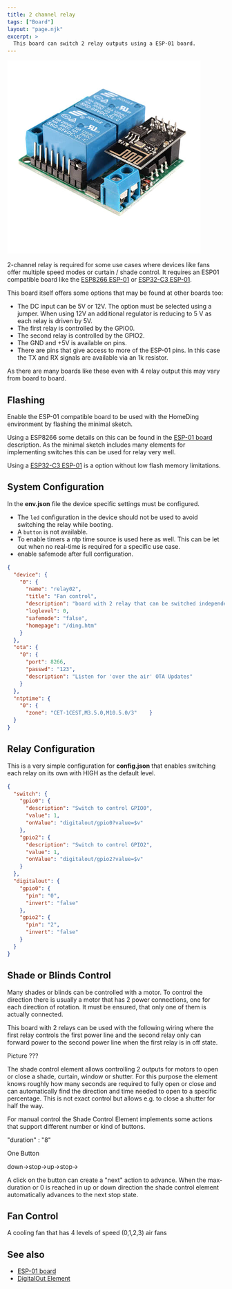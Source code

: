```yaml
---
title: 2 channel relay
tags: ["Board"]
layout: "page.njk"
excerpt: >
  This board can switch 2 relay outputs using a ESP-01 board.
---
```


![2 channel relay board](/boards/devices/2-channel-relay.jpg)

2-channel relay is required for some use cases where devices like fans offer multiple speed
modes or curtain / shade control. It requires an ESP01 compatible board like the
[ESP8266 ESP-01](/boards/esp8266/esp01.md) or [ESP32-C3 ESP-01](/boards/esp32c3/esp01c3.md).

This board itself offers some options that may be found at other boards too:

* The DC input can be 5V or 12V. The option must be selected using a jumper.
  When using 12V an additional regulator is reducing to 5 V as each relay is driven by 5V.
* The first relay is controlled by the GPIO0.
* The second relay is controlled by the GPIO2.
* The GND and +5V is available on pins.
* There are pins that give access to more of the ESP-01 pins.
  In this case the TX and RX signals are available via an 1k resistor.

As there are many boards like these even with 4 relay output this may vary from board to board.

## Flashing

Enable the ESP-01 compatible board to be used with the HomeDing environment by flashing the minimal sketch.

Using a ESP8266 some details on this can be found in the [ESP-01 board](/boards/esp8266/esp01.md) description.
As the minimal sketch includes many elements for implementing switches this can be used for relay very well.

Using a [ESP32-C3 ESP-01](/boards/esp32c3/esp01c3.md) is a option without low flash memory limitations.


## System Configuration

In the **env.json** file the device specific settings must be configured.

* The `led` configuration in the device should not be used to avoid switching the relay while booting.
* A `button` is not available.
* To enable timers a ntp time source is used here as well. This can be let out when no real-time is required for a specific use case.
* enable safemode after full configuration.

``` json
{
  "device": {
    "0": {
      "name": "relay02",
      "title": "Fan control",
      "description": "board with 2 relay that can be switched independently.",
      "loglevel": 0,
      "safemode": "false",
      "homepage": "/ding.htm"
    }
  },
  "ota": {
    "0": {
      "port": 8266,
      "passwd": "123",
      "description": "Listen for 'over the air' OTA Updates"
    }
  },
  "ntptime": {
    "0": {
      "zone": "CET-1CEST,M3.5.0,M10.5.0/3"    }
  }
}
```

## Relay Configuration

This is a very simple configuration for **config.json** that enables switching each relay on its own with HIGH as the default level.

``` json
{
  "switch": {
    "gpio0": {
      "description": "Switch to control GPIO0",
      "value": 1,
      "onValue": "digitalout/gpio0?value=$v"
    },
    "gpio2": {
      "description": "Switch to control GPIO2",
      "value": 1,
      "onValue": "digitalout/gpio2?value=$v"
    }
  },
  "digitalout": {
    "gpio0": {
      "pin": "0",
      "invert": "false"
    },
    "gpio2": {
      "pin": "2",
      "invert": "false"
    }
  }
}
```


## Shade or Blinds Control

Many shades or blinds can be controlled with a motor.
To control the direction there is usually a motor that has 2 power connections, one for each direction of rotation.
It must be ensured, that only one of them is actually connected.

This  board with 2 relays can be used with the following wiring where the first relay controls the first power line and the second relay only can forward power to the second power line when the first relay is in off state.

Picture ???

<!-- https://www.clauss-markisen.de/uploads/media/2014-01-CM-Anschlusshinweise.pdf -->
<!-- There is a special Element that controls 2 relays for this purpose that also controls and tracks the time the motor requires to open or close completely or partly. -->
<!-- ShadeControlElement ??? -->

The shade control element allows controlling 2 outputs for motors to open or close a shade, curtain, window or shutter. For this purpose the element
knows roughly how many seconds are required to fully open or close and can automatically find the direction and time needed to open to a specific percentage. This is not exact control but allows e.g. to close a shutter for half the way.

For manual control the Shade Control Element implements some actions that support different number or kind of buttons.

"duration" : "8"

One Button

down->stop->up->stop->

A click on the button can create a "next" action to advance. When the max-duration or 0 is reached in up or down direction the shade control element automatically advances to the next stop state.


## Fan Control

A cooling fan that has 4 levels of speed (0,1,2,3)  air fans

## See also

* [ESP-01 board](/boards/esp8266/esp01.md)
* [DigitalOut Element](/elements/digitalout.md)

<!-- * <https://www.youtube.com/watch?v=qahdTG4TE-A> -->
